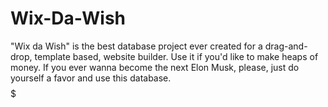 # Wix-Da-Wish
"Wix da Wish" is the best database project ever created for a drag-and-drop, template based, website builder.
Use it if you'd like to make heaps of money.
If you ever wanna become the next Elon Musk, please, just do yourself a favor and use this database.
$$$$$$$$$$$$$$$$$$$$$
